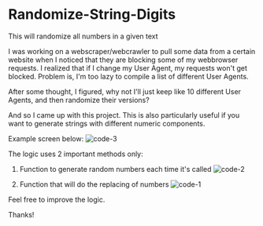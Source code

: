 # Randomize-String-Digits
This will randomize all numbers in a given text

I was working on a webscraper/webcrawler to pull some data from a certain website when I noticed that they are blocking some of my webbrowser requests.
I realized that if I change my User Agent, my requests won't get blocked. Problem is, I'm too lazy to compile a list of different User Agents.

After some thought, I figured, why not I'll just keep like 10 different User Agents, and then randomize their versions?

And so I came up with this project. This is also particularly useful if you want to generate strings with different numeric components.

Example screen below:
![code-3](https://user-images.githubusercontent.com/5296677/76676888-e8355b00-6602-11ea-97fe-9bf836213cc9.png)

The logic uses 2 important methods only:
1. Function to generate random numbers each time it's called
![code-2](https://user-images.githubusercontent.com/5296677/76676884-dd7ac600-6602-11ea-92e9-6dd0471b68db.png)

2. Function that will do the replacing of numbers
![code-1](https://user-images.githubusercontent.com/5296677/76676877-d358c780-6602-11ea-969f-4a4bcaf2af7b.png)

Feel free to improve the logic.

Thanks!
